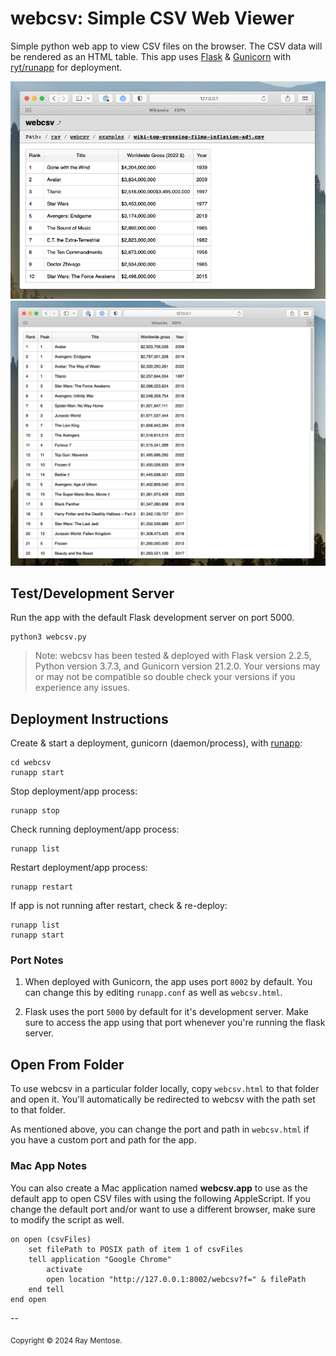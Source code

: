 # webcsv: Simple CSV Web Viewer

Simple python web app to view CSV files on the browser. The CSV data will be rendered as an HTML table. This app uses [Flask](https://github.com/pallets/flask) & [Gunicorn](https://github.com/benoitc/gunicorn) with [ryt/runapp](https://github.com/ryt/runapp) for deployment.

![](images/screen-shot-3.png)
![](images/screen-shot-2.png)

## Test/Development Server

Run the app with the default Flask development server on port 5000.

```console
python3 webcsv.py
```

> Note: webcsv has been tested & deployed with Flask version 2.2.5, Python version 3.7.3, and Gunicorn version 21.2.0. Your versions may or may not be compatible so double check your versions if you experience any issues.

## Deployment Instructions

Create & start a deployment, gunicorn (daemon/process), with [runapp](https://github.com/ryt/runapp):

```console
cd webcsv
runapp start
```

Stop deployment/app process:

```console
runapp stop
```

Check running deployment/app process:

```console
runapp list
```

Restart deployment/app process:

```console
runapp restart
```

If app is not running after restart, check & re-deploy:

```console
runapp list
runapp start
```

### Port Notes

1. When deployed with Gunicorn, the app uses port `8002` by default. You can change this by editing `runapp.conf` as well as `webcsv.html`.

2. Flask uses the port `5000` by default for it's development server. Make sure to access the app using that port whenever you're running the flask server.

## Open From Folder

To use webcsv in a particular folder locally, copy `webcsv.html` to that folder and open it. You'll automatically be redirected to webcsv with the path set to that folder.

As mentioned above, you can change the port and path in `webcsv.html` if you have a custom port and path for the app.

### Mac App Notes

You can also create a Mac application named **webcsv.app** to use as the default app to open CSV files with using the following AppleScript. If you change the default port and/or want to use a different browser, make sure to modify the script as well.

```applescript
on open (csvFiles)
	set filePath to POSIX path of item 1 of csvFiles
	tell application "Google Chrome"
		activate
		open location "http://127.0.0.1:8002/webcsv?f=" & filePath
	end tell
end open
```

--

<sub>Copyright &copy; 2024 Ray Mentose.</sub>

